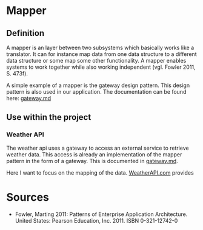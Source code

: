 # Mapper

## Definition
A mapper is an layer between two subsystems which basically works like a translator. It can for instance map data from one data structure to a different data structure or some map some other functionality. A mapper enables systems to work together while also working independent (vgl. Fowler 2011, S. 473f).

A simple example of a mapper is the gateway design pattern. This design pattern is also used in our application. The documentation can be found here: [gateway.md](docs/design_patterns/gateway.md)

## Use within the project

### Weather API
The weather api uses a gateway to access an external service to retrieve weather data. This access is already an implementation of the mapper pattern in the form of a gateway. This is documented in [gateway.md](docs/design_patterns/gateway.md).

Here I want to focus on the mapping of the data. [WeatherAPI.com](WeatherAPI.com) provides

# Sources

* Fowler, Marting 2011: Patterns of Enterprise Application Architecture. United States: Pearson Education, Inc. 2011. ISBN 0-321-12742-0